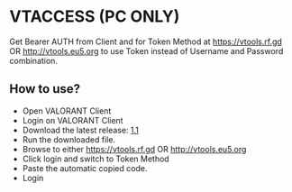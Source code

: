 # VTACCESS (PC ONLY)
Get Bearer AUTH from Client and for Token Method at https://vtools.rf.gd OR http://vtools.eu5.org
to use Token instead of Username and Password combination.

## How to use?
* Open VALORANT Client
* Login on VALORANT Client
* Download the latest release: [1.1](https://github.com/weedeej/val-token-fetcher/releases/download/1.1/VTAccess.exe)
* Run the downloaded file.
* Browse to either https://vtools.rf.gd OR http://vtools.eu5.org
* Click login and switch to Token Method
* Paste the automatic copied code.
* Login
